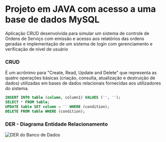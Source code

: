 # Projeto em JAVA com acesso a uma base de dados MySQL
Aplicação CRUD desenvolvida para simular um sistema de controle de Ordens de Serviço com emissão e acesso aos relatórios das ordens geradas e implementação de um sistema de login com gerenciamento e verificação de nível de usuário 

### CRUD 
É um acrônimo para "Create, Read, Update and Delete" que representa as quatro operações básicas (criação, consulta, atualização e destruição de dados) utilizadas em bases de dados relacionais fornecidas aos utilizadores do sistema.



```sql
INSERT INTO table (column, column1) VALUES ('', '');
SELECT * FROM table;
UPDATE table SET column = '' WHERE (condition);
DELETE FROM table WHERE (condition);
```

### DER - Diagrama Entidade Relacionamento
![DER do Banco de Dados](https://user-images.githubusercontent.com/60801421/141180225-51fd84e3-3cc9-44d6-8261-bb39044275a2.png)
